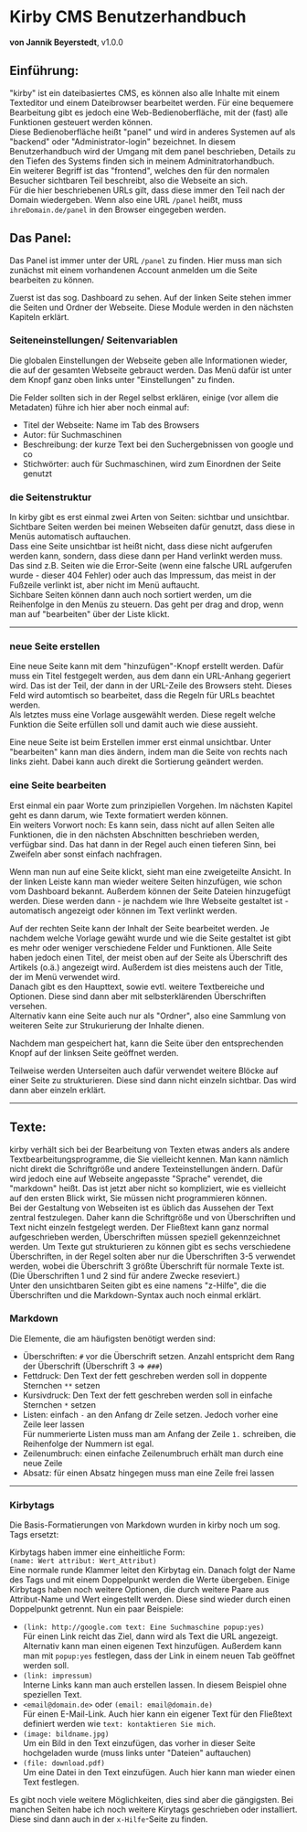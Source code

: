 # Kirby CMS Benutzerhandbuch
**von Jannik Beyerstedt**, v1.0.0  


## Einführung:
"kirby" ist ein dateibasiertes CMS, es können also alle Inhalte mit einem Texteditor und einem Dateibrowser bearbeitet werden. Für eine bequemere Bearbeitung gibt es jedoch eine Web-Bedienoberfläche, mit der (fast) alle Funktionen gesteuert werden können.  
Diese Bedienoberfläche heißt "panel" und wird in anderes Systemen auf als "backend" oder "Administrator-login" bezeichnet. In diesem Benutzerhandbuch wird der Umgang mit dem panel beschrieben, Details zu den Tiefen des Systems finden sich in meinem Adminitratorhandbuch.  
Ein weiterer Begriff ist das "frontend", welches den für den normalen Besucher sichtbaren Teil beschreibt, also die Webseite an sich.  
Für die hier beschriebenen URLs gilt, dass diese immer den Teil nach der Domain wiedergeben. Wenn also eine URL `/panel` heißt, muss `ihreDomain.de/panel` in  den Browser eingegeben werden.


## Das Panel:
Das Panel ist immer unter der URL `/panel` zu finden. Hier muss man sich zunächst mit einem vorhandenen Account anmelden um die Seite bearbeiten zu können.

Zuerst ist das sog. Dashboard zu sehen. Auf der linken Seite stehen immer die Seiten und Ordner der Webseite. Diese Module werden in den nächsten Kapiteln erklärt.

### Seiteneinstellungen/ Seitenvariablen
Die globalen Einstellungen der Webseite geben alle Informationen wieder, die auf der gesamten Webseite gebrauct werden. Das Menü dafür ist unter dem Knopf ganz oben links unter "Einstellungen" zu finden. 

Die Felder sollten sich in der Regel selbst erklären, einige (vor allem die Metadaten) führe ich hier aber noch einmal auf:

- Titel der Webseite: Name im Tab des Browsers
- Autor: für Suchmaschinen
- Beschreibung: der kurze Text bei den Suchergebnissen von google und co
- Stichwörter:  auch für Suchmaschinen, wird zum Einordnen der Seite genutzt

### die Seitenstruktur
In kirby gibt es erst einmal zwei Arten von Seiten: sichtbar und unsichtbar. Sichtbare Seiten werden bei meinen Webseiten dafür genutzt, dass diese in Menüs automatisch auftauchen.  
Dass eine Seite unsichtbar ist heißt nicht, dass diese nicht aufgerufen werden kann, sondern, dass diese dann per Hand verlinkt werden muss. Das sind z.B. Seiten wie die Error-Seite (wenn eine falsche URL aufgerufen wurde - dieser 404 Fehler) oder auch das Impressum, das meist in der Fußzeile verlinkt ist, aber nicht im Menü auftaucht.  
Sichbare Seiten können dann auch noch sortiert werden, um die Reihenfolge in den Menüs zu steuern. Das geht per drag and drop, wenn man auf "bearbeiten" über der Liste klickt.

* * * * * *

### neue Seite erstellen
Eine neue Seite kann mit dem "hinzufügen"-Knopf erstellt werden. Dafür muss ein Titel festgegelt werden, aus dem dann ein URL-Anhang gegeriert wird. Das ist der Teil, der dann in der URL-Zeile des Browsers steht. Dieses Feld wird automtisch so bearbeitet, dass die Regeln für URLs beachtet werden.  
Als letztes muss eine Vorlage ausgewählt werden. Diese regelt welche Funktion die Seite erfüllen soll und damit auch wie diese aussieht.

Eine neue Seite ist beim Erstellen immer erst einmal unsichtbar. Unter "bearbeiten" kann man dies ändern, indem man die Seite von rechts nach links zieht. Dabei kann auch direkt die Sortierung geändert werden.

### eine Seite bearbeiten
Erst einmal ein paar Worte zum prinzipiellen Vorgehen. Im nächsten Kapitel geht es dann darum, wie Texte formatiert werden können.  
Ein weiters Vorwort noch: Es kann sein, dass nicht auf allen Seiten alle Funktionen, die in den nächsten Abschnitten beschrieben werden, verfügbar sind. Das hat dann in der Regel auch einen tieferen Sinn, bei Zweifeln aber sonst einfach nachfragen.

Wenn man nun auf eine Seite klickt, sieht man eine zweigeteilte Ansicht. In der linken Leiste kann man wieder weitere Seiten hinzufügen, wie schon vom Dashboard bekannt. Außerdem können der Seite Dateien hinzugefügt werden. Diese werden dann - je nachdem wie Ihre Webseite gestaltet ist - automatisch angezeigt oder können im Text verlinkt werden.

Auf der rechten Seite kann der Inhalt der Seite bearbeitet werden. Je nachdem welche Vorlage gewäht wurde und wie die Seite gestaltet ist gibt es mehr oder weniger verschiedene Felder und Funktionen. Alle Seite haben jedoch einen Titel, der meist oben auf der Seite als Überschrift des Artikels (o.ä.) angezeigt wird. Außerdem ist dies meistens auch der Title, der im Menü verwendet wird.  
Danach gibt es den Haupttext, sowie evtl. weitere Textbereiche und Optionen. Diese sind dann aber mit selbsterklärenden Überschriften versehen.  
Alternativ kann eine Seite auch nur als "Ordner", also eine Sammlung von weiteren Seite zur Strukurierung der Inhalte dienen.

Nachdem man gespeichert hat, kann die Seite über den entsprechenden Knopf auf der linksen Seite geöffnet werden.

Teilweise werden Unterseiten auch dafür verwendet weitere Blöcke auf einer Seite zu strukturieren. Diese sind dann nicht einzeln sichtbar. Das wird dann aber einzeln erklärt.


* * * * * *

## Texte:
kirby verhält sich bei der Bearbeitung von Texten etwas anders als andere Textbearbeitungsprogramme, die Sie vielleicht kennen. Man kann nämlich nicht direkt die Schriftgröße und andere Texteinstellungen ändern. Dafür wird jedoch eine auf Webseite angepasste "Sprache" verendet, die "markdown" heißt. Das ist jetzt aber nicht so kompliziert, wie es vielleicht auf den ersten Blick wirkt, Sie müssen nicht programmieren können.  
Bei der Gestaltung von Webseiten ist es üblich das Aussehen der Text zentral festzulegen. Daher kann die Schriftgröße und von Überschriften und Text nicht einzeln festgelegt werden. Der Fließtext kann ganz normal aufgeschrieben werden, Überschriften müssen speziell gekennzeichnet werden. Um Texte gut strukturieren zu können gibt es sechs verschiedene Überschriften, in der Regel solten aber nur die Überschriften 3-5 verwendet werden, wobei die Überschrift 3 größte Überschrift für normale Texte ist. (Die Überschriften 1 und 2 sind für andere Zwecke reseviert.)  
Unter den unsichtbaren Seiten gibt es eine namens "z-Hilfe", die die Überschriften und die Markdown-Syntax auch noch einmal erklärt.

### Markdown
Die Elemente, die am häufigsten benötigt werden sind:

- Überschriften: `#` vor die Überschrift setzen. Anzahl entspricht dem Rang der Überschrift (Überschrift&nbsp;3&nbsp;=>&nbsp;`###`)
- Fettdruck: Den Text der fett geschreben werden soll in doppente Sternchen `**` setzen
- Kursivdruck: Den Text der fett geschreben werden soll in einfache Sternchen `*` setzen
- Listen: einfach `-` an den Anfang dr Zeile setzen. Jedoch vorher eine Zeile leer lassen  
Für nummerierte Listen muss man am Anfang der Zeile `1.` schreiben, die Reihenfolge der Nummern ist egal.
- Zeilenumbruch: einen einfache Zeilenumbruch erhält man durch eine neue Zeile
- Absatz: für einen Absatz hingegen muss man eine Zeile frei lassen

* * * * * *

### Kirbytags
Die Basis-Formatierungen von Markdown wurden in kirby noch um sog. Tags ersetzt:

Kirbytags haben immer eine einheitliche Form:  
`(name: Wert attribut: Wert_Attribut)`  
Eine normale runde Klammer leitet den Kirbytag ein. Danach folgt der Name des Tags und mit einem Doppelpunkt werden die Werte übergeben. Einige Kirbytags haben noch weitere Optionen, die durch weitere Paare aus Attribut-Name und Wert eingestellt werden. Diese sind wieder durch einen Doppelpunkt getrennt. Nun ein paar Beispiele:

- `(link: http://google.com text: Eine Suchmaschine popup:yes)`  
Für einen Link reicht das Ziel, dann wird als Text die URL angezeigt. Alternativ kann man einen eigenen Text hinzufügen. Außerdem kann man mit `popup:yes` festlegen, dass der Link in einem neuen Tab geöffnet werden soll.
- `(link: impressum)`  
Interne Links kann man auch erstellen lassen. In diesem Beispiel ohne speziellen Text.
- `<email@domain.de>` oder `(email: email@domain.de)`  
Für einen E-Mail-Link. Auch hier kann ein eigener Text für den Fließtext definiert werden wie `text: kontaktieren Sie mich`.
- `(image: bildname.jpg)`  
Um ein Bild in den Text einzufügen, das vorher in dieser Seite hochgeladen wurde (muss links unter "Dateien" auftauchen)
- `(file: download.pdf)`  
Um eine Datei in den Text einzufügen. Auch hier kann man wieder einen Text festlegen.

Es gibt noch viele weitere Möglichkeiten, dies sind aber die gängigsten. Bei manchen Seiten habe ich noch weitere Kirytags geschrieben oder installiert. Diese sind dann auch in der `x-Hilfe`-Seite zu finden.

